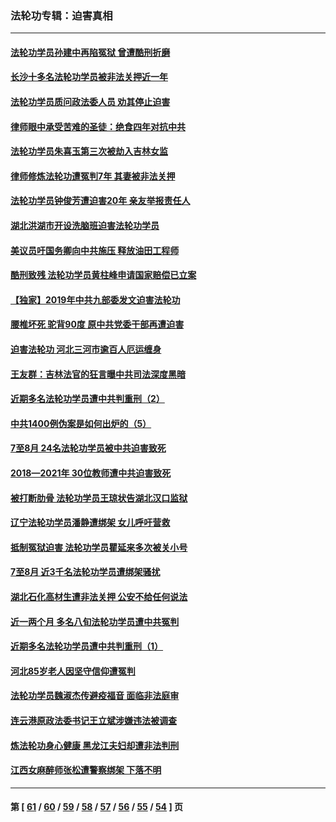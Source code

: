 ### 法轮功专辑：迫害真相
---
#### [法轮功学员孙建中再陷冤狱 曾遭酷刑折磨](../../pages/nf4379/n13245440.md) 
#### [长沙十多名法轮功学员被非法关押近一年](../../pages/nf4379/n13245260.md) 
#### [法轮功学员质问政法委人员 劝其停止迫害](../../pages/nf4379/n13245194.md) 
#### [律师眼中承受苦难的圣徒：绝食四年对抗中共](../../pages/nf4379/n13230075.md) 
#### [法轮功学员朱喜玉第三次被劫入吉林女监](../../pages/nf4379/n13242439.md) 
#### [律师修炼法轮功遭冤判7年 其妻被非法关押](../../pages/nf4379/n13239559.md) 
#### [法轮功学员钟俊芳遭迫害20年 亲友举报责任人](../../pages/nf4379/n13236782.md) 
#### [湖北洪湖市开设洗脑班迫害法轮功学员](../../pages/nf4379/n13233325.md) 
#### [美议员吁国务卿向中共施压 释放油田工程师](../../pages/nf4379/n13233845.md) 
#### [酷刑致残 法轮功学员黄柱峰申请国家赔偿已立案](../../pages/nf4379/n13231174.md) 
#### [【独家】2019年中共九部委发文迫害法轮功](../../pages/nf4379/n13228999.md) 
#### [腰椎坏死 驼背90度 原中共党委干部再遭迫害](../../pages/nf4379/n13228165.md) 
#### [迫害法轮功 河北三河市逾百人厄运缠身](../../pages/nf4379/n13222468.md) 
#### [王友群：吉林法官的狂言曝中共司法深度黑暗](../../pages/nf4379/n13226841.md) 
#### [近期多名法轮功学员遭中共判重刑（2）](../../pages/nf4379/n13226951.md) 
#### [中共1400例伪案是如何出炉的（5）](../../pages/nf4379/n13226831.md) 
#### [7至8月 24名法轮功学员被中共迫害致死](../../pages/nf4379/n13224163.md) 
#### [2018—2021年 30位教师遭中共迫害致死](../../pages/nf4379/n13221692.md) 
#### [被打断肋骨 法轮功学员王琼状告湖北汉口监狱](../../pages/nf4379/n13220020.md) 
#### [辽宁法轮功学员潘静遭绑架 女儿呼吁营救](../../pages/nf4379/n13219679.md) 
#### [抵制冤狱迫害 法轮功学员瞿延来多次被关小号](../../pages/nf4379/n13219166.md) 
#### [7至8月 近3千名法轮功学员遭绑架骚扰](../../pages/nf4379/n13211820.md) 
#### [湖北石化高材生遭非法关押 公安不给任何说法](../../pages/nf4379/n13217441.md) 
#### [近一两个月 多名八旬法轮功学员遭中共冤判](../../pages/nf4379/n13216669.md) 
#### [近期多名法轮功学员遭中共判重刑（1）](../../pages/nf4379/n13206934.md) 
#### [河北85岁老人因坚守信仰遭冤判](../../pages/nf4379/n13214795.md) 
#### [法轮功学员魏淑杰传避疫福音 面临非法庭审](../../pages/nf4379/n13212502.md) 
#### [连云港原政法委书记王立斌涉嫌违法被调查](../../pages/nf4379/n13210100.md) 
#### [炼法轮功身心健康 黑龙江夫妇却遭非法判刑](../../pages/nf4379/n13206061.md) 
#### [江西女麻醉师张松遭警察绑架 下落不明](../../pages/nf4379/n13205815.md) 

---
#### 第 [ [61](./61.md) / [60](./60.md) / [59](./59.md) / [58](./58.md) / [57](./57.md) / [56](./56.md) / [55](./55.md) / [54](./54.md) ] 页
